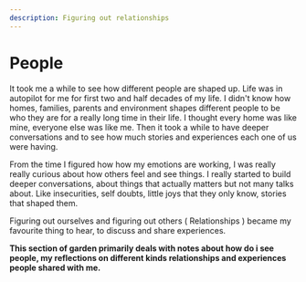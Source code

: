 ```yaml
---
description: Figuring out relationships
---
```


# People

It took me a while to see how different people are shaped up. Life was in autopilot for me for first two and half decades of my life. I didn't know how homes, families, parents and environment shapes different people to be who they are for a really long time in their life. I thought every home was like mine, everyone else was like me. Then it took a while to have deeper conversations and to see how much stories and experiences each one of us were having. 

From the time I figured how how my emotions are working, I was really really curious about how others feel and see things. I really started to build deeper conversations, about things that actually matters but not many talks about. Like insecurities, self doubts, little joys that they only know, stories that shaped them. 

Figuring out ourselves and figuring out others \( Relationships \) became my favourite thing to hear, to discuss and share experiences.  

**This section of garden primarily deals with notes about how do i see people, my reflections on different kinds relationships and experiences people shared with me.**

